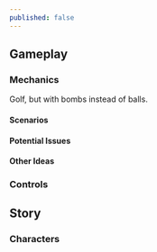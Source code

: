 ```yaml
---
published: false
---
```



## Gameplay
### Mechanics
Golf, but with bombs instead of balls. 

#### Scenarios

#### Potential Issues

#### Other Ideas

### Controls

## Story

### Characters
